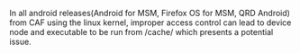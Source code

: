 In all android releases(Android for MSM, Firefox OS for MSM, QRD Android) from CAF using the linux kernel, improper access control can lead to device node and executable to be run from /cache/ which presents a potential issue.